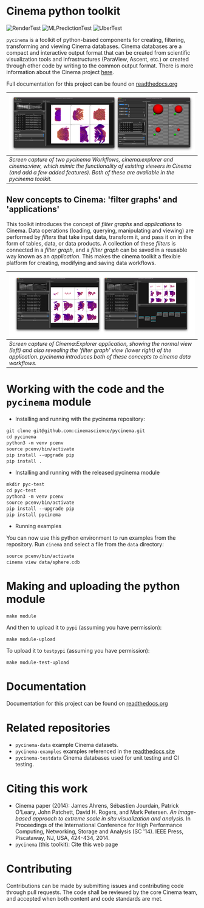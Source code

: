 # Cinema python toolkit 
![RenderTest](https://github.com/cinemascience/pycinema/actions/workflows/RenderTest.yml/badge.svg)
![MLPredictionTest](https://github.com/cinemascience/pycinema/actions/workflows/MLPredictionTest.yml/badge.svg)
![UberTest](https://github.com/cinemascience/pycinema/actions/workflows/UberTest.yml/badge.svg)

`pycinema` is a toolkit of python-based components for creating, filtering, transforming and viewing Cinema databases. Cinema databases are a compact and interactive output format that can be created from scientific visualization tools and infrastructures (ParaView, Ascent, etc.) or created through other code by writing to the common output format. There is more information about the Cinema project [here](https://cinemascience.github.io).

Full documentation for this project can be found on [readthedocs.org](https://pycinema.readthedocs.org)

|![workflow](doc/img/python-gui.png)|
| ---- |
|*Screen capture of two pycinema Workflows, cinema:explorer and cinema:view, which mimic the functionality of existing viewers in Cinema (and add a few added features). Both of these are available in the pycinema toolkit.*|

## New concepts to Cinema: 'filter graphs' and 'applications'

This toolkit introduces the concept of *filter graphs* and *applications* to Cinema. Data operations (loading, querying, manipulating and viewing) are performed by *filters* that take input data, transform it, and pass it on in the form of tables, data, or data products. A collection of these *filters* is connected in a *filter graph*, and a *filter graph* can be saved in a reusable way known as an *application*. This makes the cinema toolkit a flexible platform for creating, modifying and saving data workflows.

|![workflow](doc/img/explorer-with-filtergraph.png)|
| ---- |
|*Screen capture of Cinema:Explorer application, showing the normal view (left) and also revealing the 'filter graph' view (lower right) of the application. pycinema introduces both of these concepts to cinema data workflows.*|

# Working with the code and the `pycinema` module

- Installing and running with the pycinema repository:

```
git clone git@github.com:cinemascience/pycinema.git
cd pycinema
python3 -m venv pcenv
source pcenv/bin/activate
pip install --upgrade pip
pip install . 
```

- Installing and running with the released pycinema module

```
mkdir pyc-test
cd pyc-test
python3 -m venv pcenv
source pcenv/bin/activate
pip install --upgrade pip
pip install pycinema 
```

- Running examples

You can now use this python environment to run examples from the repository. Run `cinema` and select a file from the `data` directory:

```
source pcenv/bin/activate
cinema view data/sphere.cdb
```

# Making and uploading the python module

```
make module
``` 

And then to upload it to `pypi` (assuming you have permission):

```
make module-upload
```

To upload it to `testpypi` (assuming you have permission):

```
make module-test-upload
```

# Documentation

Documentation for this project can be found on [readthedocs.org](https://pycinema.readthedocs.org)

# Related repositories

- ```pycinema-data``` example Cinema datasets.
- ```pycinema-examples``` examples referenced in the [readthedocs site](https://pycinema.readthedocs.org)
- ```pycinema-testdata``` Cinema databases used for unit testing and CI testing.

# Citing this work

- Cinema paper (2014): James Ahrens, Sébastien Jourdain, Patrick O'Leary, John Patchett, David H. Rogers, and Mark Petersen. *An image-based approach to extreme scale in situ visualization and analysis*. In Proceedings of the International Conference for High Performance Computing, Networking, Storage and Analysis (SC '14). IEEE Press, Piscataway, NJ, USA, 424-434, 2014. 
- ```pycinema``` (this toolkit): Cite this web page

# Contributing

Contributions can be made by submitting issues and contributing code through pull requests. The code shall be reviewed by the core Cinema team, and accepted when both content and code standards are met.
